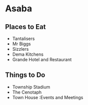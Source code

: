 # Asaba

## Places to Eat
- Tantalisers
- Mr Biggs
- Sizzlers
- Dema Kitchens
- Grande Hotel and Restaurant


## Things to Do
- Township Stadium
- The Cenotaph
- Town House :Events and Meetings
